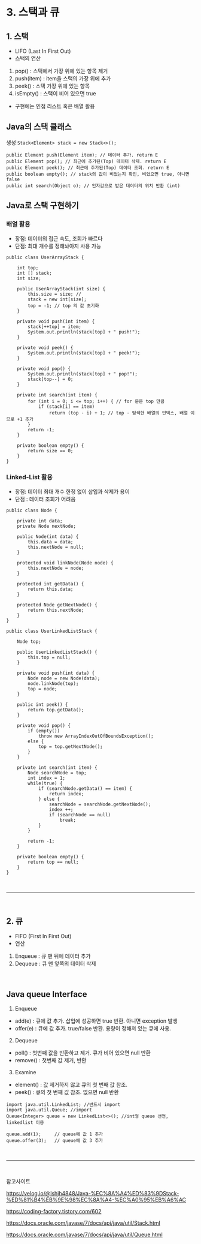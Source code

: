 # 3. 스택과 큐

## 1. 스택
- LIFO (Last In First Out)
- 스택의 연산
1. pop() : 스택에서 가장 위에 있는 항목 제거
2. push(item) : item을 스택의 가장 위에 추가
3. peek() : 스택 가장 위에 있는 항목
4. isEmpty() : 스택이 비어 있으면 true
- 구현에는 인접 리스트 혹은 배열 활용

## Java의 스택 클래스
생성 ```Stack<Element> stack = new Stack<>();```

```
public Element push(Element item); // 데이터 추가. return E
public Element pop(); // 최근에 추가된(Top) 데이터 삭제. return E
public Element peek(); // 최근에 추가된(Top) 데이터 조회. return E
public boolean empty(); // stack의 값이 비었는지 확인, 비었으면 true, 아니면 false
public int search(Object o); // 인자값으로 받은 데이터의 위치 반환 (int)
```

## Java로 스택 구현하기
### 배열 활용
- 장점: 데이터의 접근 속도, 조회가 빠르다
- 단점: 최대 개수를 정해놔야지 사용 가능
```
public class UserArrayStack {

    int top;
    int [] stack;
    int size;

    public UserArrayStack(int size) {
        this.size = size; //
        stack = new int[size];
        top = -1; // top 의 값 초기화
    }

    private void push(int item) {
        stack[++top] = item;
        System.out.println(stack[top] + " push!");
    }

    private void peek() {
        System.out.println(stack[top] + " peek!");
    }

    private void pop() {
        System.out.println(stack[top] + " pop!");
        stack[top--] = 0;
    }

    private int search(int item) {
        for (int i = 0; i <= top; i++) { // for 문은 top 만큼
            if (stack[i] == item)
                return (top - i) + 1; // top - 탐색한 배열의 인덱스, 배열 이므로 +1 추가
        }
        return -1;
    }

    private boolean empty() {
        return size == 0;
    }
}
```

### Linked-List 활용
- 장점: 데이터 최대 개수 한정 없이 삽입과 삭제가 용이
- 단점 : 데이터 조회가 어려움
```
public class Node {

    private int data;
    private Node nextNode;

    public Node(int data) {
        this.data = data;
        this.nextNode = null;
    }

    protected void linkNode(Node node) {
        this.nextNode = node;
    }

    protected int getData() {
        return this.data;
    }

    protected Node getNextNode() {
        return this.nextNode;
    }
}

public class UserLinkedListStack {

    Node top;

    public UserLinkedListStack() {
        this.top = null;
    }

    private void push(int data) {
        Node node = new Node(data);
        node.linkNode(top);
        top = node;
    }

    public int peek() {
        return top.getData();
    }

    private void pop() {
        if (empty())
            throw new ArrayIndexOutOfBoundsException();
        else {
            top = top.getNextNode();
        }
    }

    private int search(int item) {
        Node searchNode = top;
        int index = 1;
        while(true) {
            if (searchNode.getData() == item) {
                return index;
            } else {
                searchNode = searchNode.getNextNode();
                index ++;
                if (searchNode == null)
                    break;
            }
        }

        return -1;
    }

    private boolean empty() {
        return top == null;
    }
}
```

<u> <br> </u>
<hr/>
<u> <br> </u>

## 2. 큐
- FIFO (First In First Out)
- 연산
1. Enqueue : 큐 맨 뒤에 데이터 추가
2. Dequeue : 큐 맨 앞쪽의 데이터 삭제

<br>

## Java queue Interface
1. Enqueue
- add(e) : 큐에 값 추가. 삽입에 성공하면 true 반환. 아니면 exception 발생
- offer(e) : 큐에 값 추가. true/false 반환. 용량이 정해져 있는 큐에 사용.

2. Dequeue
- poll() : 첫번째 값을 반환하고 제거. 큐가 비어 있으면 null 반환
- remove() : 첫번째 값 제거, 반환

3. Examine
- element() : 값 제거하지 않고 큐의 첫 번째 값 참조.
- peek() : 큐의 첫 번째 값 참조. 없으면 null 반환

```
import java.util.LinkedList; //반드시 import
import java.util.Queue; //import
Queue<Integer> queue = new LinkedList<>(); //int형 queue 선언, linkedlist 이용

queue.add(1);     // queue에 값 1 추가
queue.offer(3);   // queue에 값 3 추가
```

<u> <br> </u>
<hr />
<u> <br> </u>

참고사이트

https://velog.io/@lshjh4848/Java-%EC%8A%A4%ED%83%9DStack-%ED%81%B4%EB%9E%98%EC%8A%A4-%EC%A0%95%EB%A6%AC

https://coding-factory.tistory.com/602

https://docs.oracle.com/javase/7/docs/api/java/util/Stack.html

https://docs.oracle.com/javase/7/docs/api/java/util/Queue.html